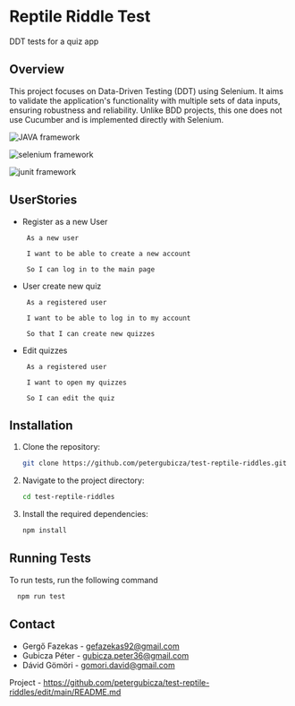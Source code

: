 
# Reptile Riddle Test

DDT tests for a quiz app

## Overview

This project focuses on Data-Driven Testing (DDT) using Selenium. It aims to validate the application's functionality with multiple sets of data inputs, ensuring robustness and reliability. Unlike BDD projects, this one does not use Cucumber and is implemented directly with Selenium.

![JAVA framework](https://img.shields.io/badge/framework-JAVA-red)

![selenium framework](https://img.shields.io/badge/framework-selenium-blue)

![junit framework](https://img.shields.io/badge/framework-Junit-caramel)




## UserStories

- Register as a new User

       As a new user

       I want to be able to create a new account

       So I can log in to the main page

- User create new quiz

       As a registered user

       I want to be able to log in to my account

       So that I can create new quizzes

- Edit quizzes

       As a registered user

       I want to open my quizzes

       So I can edit the quiz


## Installation

1. Clone the repository:
    ```sh
    git clone https://github.com/petergubicza/test-reptile-riddles.git
    ```
2. Navigate to the project directory:
    ```sh
    cd test-reptile-riddles
    ```
3. Install the required dependencies:
    ```sh
    npm install
    ```

## Running Tests

To run tests, run the following command

```bash
  npm run test
```

## Contact

- Gergő Fazekas - gefazekas92@gmail.com
- Gubicza Péter - gubicza.peter36@gmail.com
- Dávid Gömöri - gomori.david@gmail.com

Project - https://github.com/petergubicza/test-reptile-riddles/edit/main/README.md
